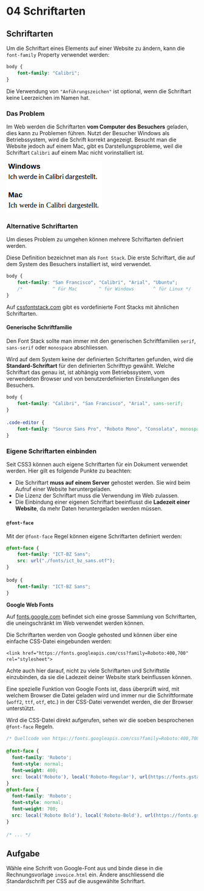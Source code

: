 # 04 Schriftarten

## Schriftarten

Um die Schriftart eines Elements auf einer Website zu ändern, kann die `font-family` Property verwendet werden:

```css
body {
    font-family: "Calibri";
}
```

Die Verwendung von `"Anführungszeichen"` ist optional, wenn die Schriftart keine Leerzeichen im Namen hat.

### Das Problem

Im Web werden die Schriftarten **vom Computer des Besuchers** geladen, dies kann zu Problemen führen. Nutzt der Besucher Windows als Betriebssystem, wird die Schrift korrekt angezeigt. Besucht man die Website jedoch auf einem Mac, gibt es Darstellungsprobleme, weil die Schriftart `Calibri` auf einem Mac nicht vorinstalliert ist.

![Fehlende Schriftart](../.gitbook/assets/calibri.png)

### Alternative Schriftarten

Um dieses Problem zu umgehen können mehrere Schriftarten definiert werden.

Diese Definition bezeichnet man als `Font Stack`. Die erste Schriftart, die auf dem System des Besuchers installiert ist, wird verwendet.

```css
body {
    font-family: "San Francisco", "Calibri", "Arial", "Ubuntu";
    /*           ^ Für Mac        ^ für Windows       ^ für Linux */
}
```

Auf [cssfontstack.com](https://www.cssfontstack.com/) gibt es vordefinierte Font Stacks mit ähnlichen Schriftarten.

#### Generische Schriftfamilie

Den Font Stack sollte man immer mit den generischen Schriftfamilien `serif`, `sans-serif` oder `monospace` abschliessen.

Wird auf dem System keine der definierten Schriftarten gefunden, wird die **Standard-Schriftart** für den definierten Schrifttyp gewählt. Welche Schriftart das genau ist, ist abhängig vom Betriebssystem, vom verwendeten Browser und von benutzerdefinierten Einstellungen des Besuchers.

```css
body {
    font-family: "Calibri", "San Francisco", "Arial", sans-serif;
}

.code-editor {
    font-family: "Source Sans Pro", "Roboto Mono", "Consolata", monospace;
}
```

### Eigene Schriftarten einbinden

Seit CSS3 können auch eigene Schriftarten für ein Dokument verwendet werden. Hier gilt es folgende Punkte zu beachten:

* Die Schriftart **muss auf einem Server** gehostet werden. Sie wird beim Aufruf einer Website heruntergeladen.
* Die Lizenz der Schriftart muss die Verwendung im Web zulassen.
* Die Einbindung einer eigenen Schriftart beeinflusst die **Ladezeit einer Website**, da mehr Daten heruntergeladen werden müssen.

#### `@font-face`

Mit der `@font-face` Regel können eigene Schriftarten definiert werden:

```css
@font-face {
    font-family: "ICT-BZ Sans";
    src: url("./fonts/ict_bz_sans.otf");
}

body {
    font-family: "ICT-BZ Sans";
}
```

**Google Web Fonts**

Auf [fonts.google.com](https://fonts.google.com/) befindet sich eine grosse Sammlung von Schriftarten, die uneingschränkt im Web verwendet werden können.

Die Schriftarten werden von Google gehosted und können über eine einfache CSS-Datei eingebunden werden:

```markup
<link href="https://fonts.googleapis.com/css?family=Roboto:400,700" rel="stylesheet">
```

Achte auch hier darauf, nicht zu viele Schriftarten und Schriftstile einzubinden, da sie die Ladezeit deiner Website stark beinflussen können.

Eine spezielle Funktion von Google Fonts ist, dass überprüft wird, mit welchem Browser die Datei geladen wird und immer nur die Schriftformate \(`woff2`, `ttf`, `otf`, etc.\) in der CSS-Datei verwendet werden, die der Browser unterstützt.

Wird die CSS-Datei direkt aufgerufen, sehen wir die soeben besprochenen `@font-face` Regeln.

```css
/* Quellcode von https://fonts.googleapis.com/css?family=Roboto:400,700 */

@font-face {
  font-family: 'Roboto';
  font-style: normal;
  font-weight: 400;
  src: local('Roboto'), local('Roboto-Regular'), url(https://fonts.gstatic.com/s/roboto/v18/ek4gzZ-GeXAPcSbHtCeQI_esZW2xOQ-xsNqO47m55DA.woff2) format('woff2');
}
@font-face {
  font-family: 'Roboto';
  font-style: normal;
  font-weight: 700;
  src: local('Roboto Bold'), local('Roboto-Bold'), url(https://fonts.gstatic.com/s/roboto/v18/d-6IYplOFocCacKzxwXSOFtXRa8TVwTICgirnJhmVJw.woff2) format('woff2');
}

/* ... */
```

## Aufgabe

Wähle eine Schrift von Google-Font aus und binde diese in die Rechnungsvorlage `invoice.html` ein. Ändere anschliessend die Standardschrift per CSS auf die ausgewählte Schriftart.

